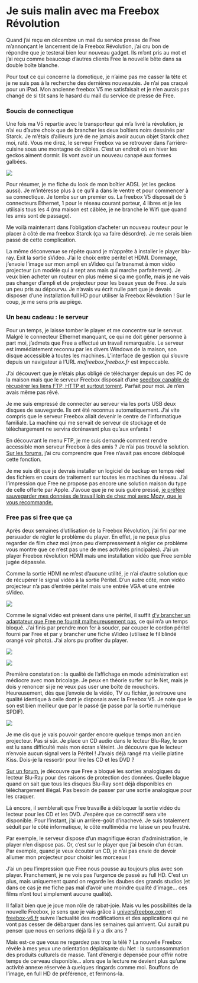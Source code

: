 # Je suis malin avec ma Freebox Révolution

Quand j’ai reçu en décembre un mail du service presse de Free m’annonçant le lancement de la Freebox Révolution, j’ai cru bon de répondre que je testerai bien leur nouveau gadget. Ils m’ont pris au mot et j’ai reçu comme beaucoup d’autres clients Free la nouvelle bête dans sa double boîte blanche.<span id="more-20938"></span>

Pour tout ce qui concerne la domotique, je n’aime pas me casser la tête et je ne suis pas à la recherche des dernières nouveautés. Je n’ai pas craqué pour un iPad. Mon ancienne freebox V5 me satisfaisait et je n’en aurais pas changé de si tôt sans le hasard du mail du service de presse de Free.

### Soucis de connectique

Une fois ma V5 repartie avec le transporteur qui m’a livré la révolution, je n’ai eu d’autre choix que de brancher les deux boîtiers noirs dessinés par Starck. Je m’étais d’ailleurs juré de ne jamais avoir aucun objet Starck chez moi, raté. Vous me direz, le serveur Freebox va se retrouver dans l’arrière-cuisine sous une montagne de câbles. C’est un endroit où en hiver les geckos aiment dormir. Ils vont avoir un nouveau canapé aux formes galbées.

![](https://tcrouzet.com/images_tc/2011/01/free1.jpg)

Pour résumer, je me fiche du look de mon boîtier ADSL (et les geckos aussi). Je m’intéresse plus à ce qu’il a dans le ventre et pour commencer à sa connectique. Je tombe sur un premier os. La freebox V5 disposait de 5 connecteurs Ethernet, 1 pour le réseau courant porteur, 4 libres et je les utilisais tous les 4 (ma maison est câblée, je ne branche le Wifi que quand les amis sont de passage).

Me voilà maintenant dans l’obligation d’acheter un nouveau routeur pour le placer à côté de ma freebox Starck (ça va faire désordre). Je me serais bien passé de cette complication.

La même déconvenue se répète quand je m’apprête à installer le player blu-ray. Exit la sortie sVideo. J’ai le choix entre péritel et HDMI. Dommage, j’envoie l’image sur mon ampli en sVideo qui l’a transmet à mon vidéo projecteur (un modèle qui a sept ans mais qui marche parfaitement). Je veux bien acheter un routeur en plus même si ça me gonfle, mais je ne vais pas changer d’ampli et de projecteur pour les beaux yeux de Free. Je suis un peu pris au dépourvu. Je n’avais vu écrit nulle part que je devais disposer d’une installation full HD pour utiliser la Freebox Révolution ! Sur le coup, je me sens pris au piège.

### Un beau cadeau : le serveur

Pour un temps, je laisse tomber le player et me concentre sur le serveur. Malgré le connecteur Ethernet manquant, ce qui ne doit gêner personne à part moi, j’admets que Free a effectué un travail remarquable. Le serveur est immédiatement reconnu par les divers Windows de la maison, son disque accessible à toutes les machines. L’interface de gestion qui s’ouvre depuis un navigateur à l’URL *mafreebox.freebox.fr* est impeccable.

J’ai découvert que je n’étais plus obligé de télécharger depuis un des PC de la maison mais que le serveur Freebox disposait d’une [seedbox capable de récupérer les liens FTP, HTTP et surtout torrent](http://www.universfreebox.com/article13048.html). Parfait pour moi. Je n’en avais même pas rêvé.

Je me suis empressé de connecter au serveur via les ports USB deux disques de sauvegarde. Ils ont été reconnus automatiquement. J’ai vite compris que le serveur Freebox allait devenir le centre de l’informatique familiale. La machine qui me servait de serveur de stockage et de téléchargement ne servira dorénavant plus qu’aux enfants !

En découvrant le menu FTP, je me suis demandé comment rendre accessible mon serveur Freebox à des amis ? Je n’ai pas trouvé la solution. [Sur les forums](http://freebox.toosurtoo.com/forum/viewtopic.php?f=4&t=659), j’ai cru comprendre que Free n’avait pas encore débloqué cette fonction.

Je me suis dit que je devrais installer un logiciel de backup en temps réel des fichiers en cours de traitement sur toutes les machines du réseau. J’ai l’impression que Free ne propose pas encore une solution maison du type de celle offerte par Apple. J’avoue que je ne suis guère pressé, [je préfère sauvegarder mes données de travail loin de chez moi avec Mozy, que je vous recommande.](https://mozy.com/?ref=C8TWQ5)

### Free pas si free que ça

Après deux semaines d’utilisation de la Freebox Révolution, j’ai fini par me persuader de régler le problème du player. En effet, je ne peux plus regarder de film chez moi (mon peu d’empressement à régler ce problème vous montre que ce n’est pas une de mes activités principales). J’ai un player Freebox révolution HDMI mais une installation vidéo que Free semble jugée dépassée.

Comme la sortie HDMI ne m’est d’aucune utilité, je n’ai d’autre solution que de récupérer le signal vidéo à la sortie Péritel. D’un autre côté, mon vidéo projecteur n’a pas d’entrée péritel mais une entrée VGA et une entrée sVideo.

![](https://tcrouzet.com/images_tc/2011/01/scart_adap1.gif)

Comme le signal vidéo est présent dans une péritel, il suffit [d’y brancher un adaptateur que Free ne fournit malheureusement pas](http://www.amazon.fr/Adaptateur-P%C3%A9ritel-gigogne-femelle-InETOut/dp/B0017ZH80C/ref=dp_cp_ob_ce_image_1), ce qui m’a un temps bloqué. J’ai finis par prendre mon fer à souder, par couper le cordon péritel fourni par Free et par y brancher une fiche sVideo (utilisez le fil blindé orangé voir photo). J’ai alors pu profiter du player.

![](https://tcrouzet.com/images_tc/2011/01/adaptateur-peritel-malefemelle-3xrca-s-video-64112891.jpeg)

![](https://tcrouzet.com/images_tc/2011/01/free2.jpg)

Première constatation : la qualité de l’affichage en mode administration est médiocre avec mon bricolage. Je peux en théorie surfer sur le Net, mais je dois y renoncer si je ne veux pas user une boîte de mouchoirs. Heureusement, dès que j’envoie de la vidéo, TV ou fichier, je retrouve une qualité identique à celle dont je disposais avec la Freebox V5. Je note que le son est bien meilleur que par le passé (je passe par la sortie numérique SPDIF).

![](https://tcrouzet.com/images_tc/2011/01/free3.jpg)

Je me dis que je vais pouvoir garder encore quelque temps mon ancien projecteur. Pas si sûr. Je place un CD audio dans le lecteur Blu-Ray, le son est lu sans difficulté mais mon écran s’éteint. Je découvre que le lecteur n’envoie aucun signal vers la Péritel ! J’avais déjà rangé ma vieille platine Kiss. Dois-je la ressortir pour lire les CD et les DVD ?

[Sur un forum](http://www.freebox-v6.fr/index.php/blog/article/42/Le-lecteur-Blu-ray-de-la-V6-incompatible-avec-la-pritel), je découvre que Free a bloqué les sorties analogiques du lecteur Blu-Ray pour des raisons de protection des données. Quelle blague quand on sait que tous les disques Blu-Ray sont déjà disponibles en téléchargement illégal. Pas besoin de passer par une sortie analogique pour les craquer.

Là encore, il semblerait que Free travaille à débloquer la sortie vidéo du lecteur pour les CD et les DVD. J’espère que ce correctif sera vite disponible. Pour l’instant, j’ai un arrière-goût d’inachevé. Je suis totalement séduit par le côté informatique, le côté multimédia me laisse un peu frustré.

Par exemple, le serveur dispose d’un magnifique écran d’administration, le player n’en dispose pas. Or, c’est sur le player que j’ai besoin d’un écran. Par exemple, quand je veux écouter un CD, je n’ai pas envie de devoir allumer mon projecteur pour choisir les morceaux !

J’ai un peu l’impression que Free nous pousse au toujours plus avec son player. Franchement, je ne vois pas l’urgence de passé au full HD. C’est un plus, mais uniquement quand on regarde les daubes des grands studios (et dans ce cas je me fiche pas mal d’avoir une moindre qualité d’image… ces films n’ont tout simplement aucune qualité).

Il fallait bien que je joue mon rôle de rabat-joie. Mais vu les possibilités de la nouvelle Freebox, je sens que je vais grâce à [universfreebox.com](http://www.universfreebox.com/) et [freebox-v6.fr](http://www.freebox-v6.fr/) suivre l’actualité des modifications et des applications qui ne vont pas cesser de débarquer dans les semaines qui arrivent. Qui aurait pu penser que nous en serions déjà là il y a dix ans ?

Mais est-ce que vous ne regardez pas trop la télé ? La nouvelle Freebox révèle à mes yeux une orientation déplaisante du Net : la surconsommation des produits culturels de masse. Tant d’énergie dépensée pour offrir notre temps de cerveau disponible… alors que la lecture ne devient plus qu’une activité annexe réservée à quelques ringards comme moi. Bouffons de l’image, en full HD de préférence, et fermons-la.